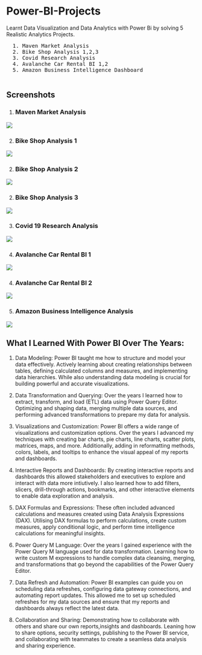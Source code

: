 # Power-BI-Projects
Learnt Data Visualization and Data Analytics with Power Bi by solving  5 Realistic Analytics Projects.

  <pre>
  1. Maven Market Analysis 
  2. Bike Shop Analysis 1,2,3 
  3. Covid Research Analysis 
  4. Avalanche Car Rental BI 1,2
  5. Amazon Business Intelligence Dashboard
  </pre>


## Screenshots

  1. ###  Maven Market Analysis 
<img src = "https://github.com/Trencio/Power-BI-Projects/blob/main/Maven%20Market%20Analysis%20.png/">



2. ### Bike Shop Analysis 1 

<img src = "https://github.com/Trencio/Power-BI-Projects/blob/main/Bike%20Shop%20Analysis%201.png/">



2. ### Bike Shop Analysis 2 

<img src = "https://github.com/Trencio/Power-BI-Projects/blob/main/Bike%20Shop%20Analysis%202.png/">



2. ### Bike Shop Analysis 3 

<img src = "https://github.com/Trencio/Power-BI-Projects/blob/main/Bike%20Shop%20Analysis%203.png/">



3. ### Covid 19 Research Analysis 
<img src = "https://github.com/Trencio/Power-BI-Projects/blob/main/Covid%2019%20Research%20Analysis.png/">



4. ### Avalanche Car Rental BI 1
<img src = "https://github.com/Trencio/Power-BI-Projects/blob/main/Avalanche%20Car%20Rental%20BI%201.png/">



4. ### Avalanche Car Rental BI 2
<img src = "https://github.com/Trencio/Power-BI-Projects/blob/main/Avalanche%20Car%20Rental%20BI%202.png/">



5. ### Amazon Business Intelligence Analysis
<img src = "https://github.com/Trencio/Power-BI-Projects/blob/main/Amazon%20Business%20Intelligence%20Dashboard.png/">


## What I Learned With Power BI Over The Years: 

  1. Data Modeling: Power BI taught me how to structure and model your data effectively. Actively  learning about creating relationships between tables, defining calculated columns and measures, and implementing data hierarchies. While also understanding data modeling is crucial for building powerful and accurate visualizations.

2. Data Transformation and Querying: Over the years I learned how to extract, transform, and load (ETL) data using Power Query Editor. Optimizing  and shaping data, merging multiple data sources, and performing advanced transformations to prepare my data for analysis.

3. Visualizations and Customization: Power BI offers a wide range of  visualizations and customization options. Over the years I advanced my techniques with creating  bar charts, pie charts, line charts, scatter plots, matrices, maps, and more. Additionally, adding in  reformatting methods, colors, labels, and tooltips to enhance the visual appeal of my reports and dashboards.

4. Interactive Reports and Dashboards: By creating interactive reports and dashboards this allowed stakeholders and executives to explore and interact with data more intiutively.  I also learned how to add filters, slicers, drill-through actions, bookmarks, and other interactive elements to enable data exploration and analysis.

5. DAX Formulas and Expressions:  These often included advanced calculations and measures created using Data Analysis Expressions (DAX). Utilising DAX formulas to perform calculations, create custom measures, apply conditional logic, and perform time intelligence calculations for meaningful insights.

6. Power Query M Language: Over the years I gained experience with  the Power Query M language used for data transformation. Learning  how to write custom M expressions to handle complex data cleansing, merging, and transformations that go beyond the capabilities of the Power Query Editor.

7. Data Refresh and Automation: Power BI examples can guide you on scheduling data refreshes, configuring data gateway connections, and automating report updates. This allowed me to set up scheduled refreshes for my data sources and ensure that my reports and dashboards always reflect the latest data.

8. Collaboration and Sharing: Demonstrating  how to collaborate with others and share our own reports,insights and dashboards. Leaning how to share options, security settings, publishing to the Power BI service, and collaborating with teammates to create a seamless data analysis and sharing experience.
